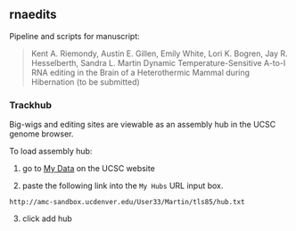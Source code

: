 ## rnaedits

  Pipeline and scripts for manuscript:

>Kent A. Riemondy, Austin E. Gillen, Emily White, Lori K. Bogren, Jay R. Hesselberth, Sandra L. Martin
 Dynamic Temperature-Sensitive A-to-I RNA editing in the Brain of a Heterothermic Mammal during Hibernation (to be submitted)



### Trackhub

  Big-wigs and editing sites are viewable as an assembly hub in the UCSC
  genome browser. 
  
  To load assembly hub:
  
  1) go to [My Data](https://genome.ucsc.edu/cgi-bin/hgHubConnect) on the
  UCSC website
  
  2) paste the following link into the `My Hubs` URL input box. 
  
  `http://amc-sandbox.ucdenver.edu/User33/Martin/tls85/hub.txt`  
  
  3) click add hub


